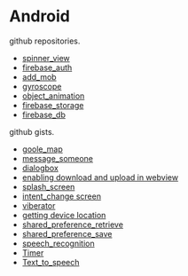 # Android
github repositories.
<ul>
  <li><a href="https://github.com/Amit588986/spinner_view">spinner_view</a></li>
  <li><a href="https://github.com/Amit588986/firebase_auth">firebase_auth</a></li>
  <li><a href="https://github.com/Amit588986/Add-Mob">add_mob</a></li>
  <li><a href="https://github.com/Amit588986/gyroscope">gyroscope</a></li>
  <li><a href="https://github.com/Amit588986/object_animation">object_animation</a></li>
  <li><a href="https://github.com/Amit588986/firebase_storage">firebase_storage</a></li>
  <li><a href="https://github.com/Amit588986/firebase_db">firebase_db</a></li>
</ul>
github gists.
<ul>
   <li><a href="https://gist.github.com/Amit588986/f0917f818cf29b0fed500388c0f9c20f">goole_map</a></li>
  <li><a href="https://gist.github.com/Amit588986/fd1f8f06288447f5310bf37fd1049e61">message_someone</a></li>
  <li><a href="https://gist.github.com/Amit588986/6f290501c83395103e22cec95fe88d4b">dialogbox</a></li>
  <li><a href="https://gist.github.com/Amit588986/79a43e0c320e5e3ac973df331da5ec47">enabling download and upload in webview</a></li>
  <li><a href="https://gist.github.com/Amit588986/703e146396f6802731f7409c9b51a116">splash_screen</a></li>
  <li><a href="https://gist.github.com/Amit588986/e62fa79f7223a674a4fd9ba2ea9603bc">intent_change screen</a></li>
  <li><a href="https://gist.github.com/Amit588986/02fdff1bf1b733593e3a34cdd23e9697">viberator</a></li>
  <li><a href="https://gist.github.com/Amit588986/745827fb2facb7e86eca216564ab728b">getting device location</a></li>
   <li><a href="https://gist.github.com/Amit588986/b8e8a04ba593c419c57b93571610eeb0">shared_preference_retrieve</a></li>
   <li><a href="https://gist.github.com/Amit588986/e2325d04816fd8898276bdc683fa7e6a">shared_preference_save</a></li>
   <li><a href="https://gist.github.com/Amit588986/2b59bf9fa6f895782fd7fe40a526c30b">speech_recognition</a></li>
   <li><a href="https://gist.github.com/Amit588986/f4b54fa8672b4e631b0d5e42bfcb4ea8">Timer</a></li>
   <li><a href="https://gist.github.com/Amit588986/cb174dc4178ed77b71944112e99ed97c">Text_to_speech</a></li>
</ul>
